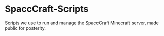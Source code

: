# SpaccCraft-Scripts
Scripts we use to run and manage the SpaccCraft Minecraft server, made public for posterity.
